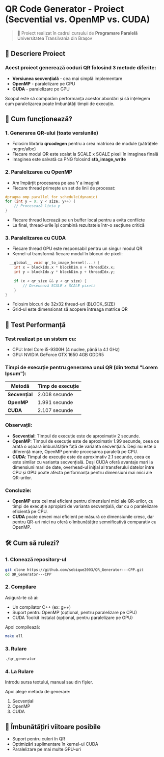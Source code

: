 # QR Code Generator - Proiect (Secvential vs. OpenMP vs. CUDA)

> 📘 Proiect realizat în cadrul cursului de **Programare Paralelă**  
> Universitatea Transilvania din Brașov

## 📌 Descriere Proiect

### Acest proiect generează coduri QR folosind 3 metode diferite:
- **Versiunea secvențială** - cea mai simplă implementare
- **OpenMP** - paralelizare pe CPU
- **CUDA** - paralelizare pe GPU
  
Scopul este să comparăm performanța acestor abordări și să înțelegem cum paralelizarea poate îmbunătăți timpii de execuție.

## 🔧 Cum funcționează?

### 1. Generarea QR-ului (toate versiunile)
- Folosim librăria **qrcodegen** pentru a crea matricea de module (pătrățele negre/albe)
- Fiecare modul QR este scalat la SCALE x SCALE pixeli în imaginea finală
- Imaginea este salvată ca PNG folosind **stb_image_write**

### 2. Paralelizarea cu OpenMP
- Am împărțit procesarea pe axa Y a imaginii
- Fiecare thread primește un set de linii de procesat:
```cpp
#pragma omp parallel for schedule(dynamic)
for (int y = 0; y < size; y++) {
    // Procesează linia y
}
```

- Fiecare thread lucrează pe un buffer local pentru a evita conflicte
- La final, thread-urile își combină rezultatele într-o secțiune critică

### 3. Paralelizarea cu CUDA

- Fiecare thread GPU este responsabil pentru un singur modul QR
- Kernel-ul transformă fiecare modul în blocuri de pixeli:
```cpp
  __global__ void qr_to_image_kernel(...) {
    int x = blockIdx.x * blockDim.x + threadIdx.x;
    int y = blockIdx.y * blockDim.y + threadIdx.y;
    
    if (x < qr_size && y < qr_size) {
        // Desenează SCALE x SCALE pixeli
    }
}
```

- Folosim blocuri de 32x32 thread-uri (BLOCK_SIZE)
- Grid-ul este dimensionat să acopere întreaga matrice QR

## 🧪 Test Performanță

### Test realizat pe un sistem cu:
- CPU: Intel Core i5-9300H (4 nuclee, până la 4.1 GHz)
- GPU: NVIDIA GeForce GTX 1650 4GB GDDR5

### Timpi de execuție pentru generarea unui QR (din textul "Lorem Ipsum"):

| Metodă         | Timp de execuție |
| -------------  | ---------------- |
| **Secvențial** | 2.008 secunde    |
| **OpenMP**     | 1.991 secunde    |
| **CUDA**       | 2.107 secunde    |

### Observații:
- **Secvențial**: Timpul de execuție este de aproximativ 2 secunde.
- **OpenMP**: Timpul de execuție este de aproximativ 1.99 secunde, ceea ce arată o ușoară îmbunătățire față de varianta secvențială. Deși nu este o diferență mare, OpenMP permite procesarea paralelă pe CPU.
- **CUDA**: Timpul de execuție este de aproximativ 2.1 secunde, ceea ce este similar cu varianta secvențială. Deși CUDA oferă avantaje mari la dimensiuni mari de date, overhead-ul inițial al transferului datelor între CPU și GPU poate afecta performanța pentru dimensiuni mai mici ale QR-urilor.

### Concluzie:
- **OpenMP** este cel mai eficient pentru dimensiuni mici ale QR-urilor, cu timpi de execuție apropiati de varianta secvențială, dar cu o paralelizare eficientă pe CPU.
- **CUDA** poate deveni mai eficient pe măsură ce dimensiunile cresc, dar pentru QR-uri mici nu oferă o îmbunătățire semnificativă comparativ cu OpenMP.


## 🛠 Cum să rulezi?

### 1. Clonează repository-ul
 ```bash
git clone https://github.com/sebique2003/QR_Generator---CPP.git
cd QR_Generator---CPP
```
### 2. Compilare

Asigură-te că ai:
- Un compilator C++ (ex: g++)
- Suport pentru OpenMP (opțional, pentru paralelizare pe CPU)
- CUDA Toolkit instalat (opțional, pentru paralelizare pe GPU)
  
Apoi compilează:
```bash
make all
```

### 3. Rulare
```bash
./qr_generator
```

### 4. La Rulare

Introdu sursa textului, manual sau din fișier.

Apoi alege metoda de generare:
1. Secvențial
2. OpenMP
3. CUDA

## 🚀 Îmbunătățiri viitoare posibile

- Suport pentru culori în QR
- Optimizări suplimentare în kernel-ul CUDA
- Paralelizare pe mai multe GPU-uri





